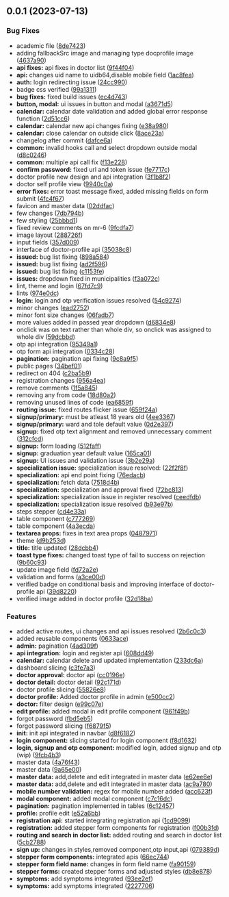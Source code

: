## 0.0.1 (2023-07-13)

### Bug Fixes

- academic file
  ([8de7423](https://gitlab.com/r2850/nepmeds/commit/8de742336d82e12055d40b204f8e6b743c802715))
- adding fallbackSrc image and managing type docprofile image
  ([4637a90](https://gitlab.com/r2850/nepmeds/commit/4637a90d919b66058291d2a8ed94fde491df39ef))
- **api fixes:** api fixes in doctor list
  ([9f44f04](https://gitlab.com/r2850/nepmeds/commit/9f44f04d8adbb4ac4a3224c4ab7a54b1fc581024))
- **api:** changes uid name to uidb64,disable mobile field
  ([1ac8fea](https://gitlab.com/r2850/nepmeds/commit/1ac8feaa31af7aa0572a0800cee7373d84392b5f))
- **auth:** login redirecting issue
  ([24cc990](https://gitlab.com/r2850/nepmeds/commit/24cc990426a6ace563e56c208c12c066d1720515))
- badge css verified
  ([99a1311](https://gitlab.com/r2850/nepmeds/commit/99a131102367fcca67aaf0c07e9da39fd178c25e))
- **bug fixes:** fixed build issues
  ([ec4d743](https://gitlab.com/r2850/nepmeds/commit/ec4d7438ca0e887bd4d3a6f48f6c919bfc155c65))
- **button, modal:** ui issues in button and modal
  ([a3671d5](https://gitlab.com/r2850/nepmeds/commit/a3671d5d8fc9f21a0bb35794be2a6f643fe3003a))
- **calendar:** calendar date validation and added global error response
  function
  ([2d51cc6](https://gitlab.com/r2850/nepmeds/commit/2d51cc60d3b191ec8dd412639450db54a3212104))
- **calendar:** calendar new api changes fixing
  ([e38a980](https://gitlab.com/r2850/nepmeds/commit/e38a980eb772eedf93cd64bc1e63cf4710c85bc4))
- **calendar:** close calendar on outside click
  ([8ace23a](https://gitlab.com/r2850/nepmeds/commit/8ace23a7feb619a4ae77a8ccfe4b36c58f8bf063))
- changelog after commit
  ([dafce6a](https://gitlab.com/r2850/nepmeds/commit/dafce6a52a07331497442df7d5599afe3a23ed29))
- **common:** invalid hooks call and select dropdown outside modal
  ([d8c0246](https://gitlab.com/r2850/nepmeds/commit/d8c02462ed0175a63e74284242ea23fc0e56b072))
- **common:** multiple api call fix
  ([f13e228](https://gitlab.com/r2850/nepmeds/commit/f13e2288ae14442136094da75ebfcbd22f59fa9d))
- **confirm password:** fixed url and token issue
  ([fe7717c](https://gitlab.com/r2850/nepmeds/commit/fe7717c0feb01b8f652f402a2ac5dae25c985c24))
- doctor profile new design and api integration
  ([3f1b8f2](https://gitlab.com/r2850/nepmeds/commit/3f1b8f231993cc068549ad4d482d87e7964d2d99))
- doctor self profile view
  ([9940c0a](https://gitlab.com/r2850/nepmeds/commit/9940c0a79442822b352f0c020be153ad367d142d))
- **error fixes:** error toast message fixed, added missing fields on form
  submit
  ([4fc4f67](https://gitlab.com/r2850/nepmeds/commit/4fc4f674adc59688d5c1a6ffd0e9d0249b7166a6))
- favicon and master data
  ([02ddfac](https://gitlab.com/r2850/nepmeds/commit/02ddfac19bd8e0b3a83eaf4591754b3cd3ea2a82))
- few changes
  ([7db794b](https://gitlab.com/r2850/nepmeds/commit/7db794bdb01b6f3392597d44823539d67e1cab4e))
- few styling
  ([25bbbd1](https://gitlab.com/r2850/nepmeds/commit/25bbbd174b41bdb92a600cec2e80d2fd383ccf8b))
- fixed review comments on mr-6
  ([9fcdfa7](https://gitlab.com/r2850/nepmeds/commit/9fcdfa7b8e0aef6d0723ca8928aab35aa7675bbb))
- image layout
  ([288726f](https://gitlab.com/r2850/nepmeds/commit/288726f426bd5c2f393d04fef3cfdd811731c3e9))
- input fields
  ([357d009](https://gitlab.com/r2850/nepmeds/commit/357d00981cec4a43262cddbef6d8a0de399f449d))
- interface of doctor-profile api
  ([35038c8](https://gitlab.com/r2850/nepmeds/commit/35038c89bcbf65bebfe3f0b3d8d649485977bcbd))
- **issued:** bug list fixing
  ([898a584](https://gitlab.com/r2850/nepmeds/commit/898a584471df4c576c8eaf4f2ffa70a46b43a94e))
- **issued:** bug list fixing
  ([ad2f596](https://gitlab.com/r2850/nepmeds/commit/ad2f5961d266abdf3e98018cbe73ef59ac2ac9fa))
- **issued:** bug list fixing
  ([c1153fe](https://gitlab.com/r2850/nepmeds/commit/c1153fe0f5906dbba96092d73bd2033ddbb3686f))
- **issues:** dropdown fixed in municipalities
  ([f3a072c](https://gitlab.com/r2850/nepmeds/commit/f3a072c2ad70e9ccace1bf1d1687d19e0dc710fa))
- lint, theme and login
  ([67fd7c9](https://gitlab.com/r2850/nepmeds/commit/67fd7c9d581099e7ab85211cbdcbc2ef7ec05e8e))
- lints
  ([974e0dc](https://gitlab.com/r2850/nepmeds/commit/974e0dc65dfe81362677385fc4a4f8208cc378d1))
- **login:** login and otp verification issues resolved
  ([54c9274](https://gitlab.com/r2850/nepmeds/commit/54c9274913e159d22bb62304b3750e0a4a3fb5ba))
- minor changes
  ([ead2752](https://gitlab.com/r2850/nepmeds/commit/ead275217351fd4126a1b29c7a08de9a759b686f))
- minor font size changes
  ([06fadb7](https://gitlab.com/r2850/nepmeds/commit/06fadb76b0814a1c82b046570ededf1b630101b6))
- more values added in passed year dropdown
  ([d6834e8](https://gitlab.com/r2850/nepmeds/commit/d6834e83387274cfb148adaafd1def4556d53011))
- onclick was on text rather than whole div, so onclick was assigned to whole
  div
  ([59dcbbd](https://gitlab.com/r2850/nepmeds/commit/59dcbbd158173b455e8096410f1124e140b5efb7))
- otp api integration
  ([95349a1](https://gitlab.com/r2850/nepmeds/commit/95349a1690d1ac9d8e16e8e0e7790b4e8cf9a3f5))
- otp form api integration
  ([0334c28](https://gitlab.com/r2850/nepmeds/commit/0334c28fae96d5b88e43df4f4ecd203072c48a54))
- **pagination:** pagination api fixing
  ([9c8a9f5](https://gitlab.com/r2850/nepmeds/commit/9c8a9f53d0d5fb279726967a58d89e3c0b4158e2))
- public pages
  ([34bef01](https://gitlab.com/r2850/nepmeds/commit/34bef0196ddaae21961f2776ad4f07d55fd3ab07))
- redirect on 404
  ([c2ba5b9](https://gitlab.com/r2850/nepmeds/commit/c2ba5b999ab015f2c55bf3e1e6f7bf620a43714c))
- registration changes
  ([956a4ea](https://gitlab.com/r2850/nepmeds/commit/956a4ea181b93b5f624e4995204ce317d8623b34))
- remove comments
  ([1f5a845](https://gitlab.com/r2850/nepmeds/commit/1f5a845a91926aa9c35d0de950774c46e28475a5))
- removing any from code
  ([18d80a2](https://gitlab.com/r2850/nepmeds/commit/18d80a24debb5d5ae0d50464f866392e2d5fc8ca))
- removing unused lines of code
  ([ea6859f](https://gitlab.com/r2850/nepmeds/commit/ea6859fbfdc837aaf928c04ae8914c80575b7fc4))
- **routing issue:** fixed routes flicker issue
  ([659f24a](https://gitlab.com/r2850/nepmeds/commit/659f24ac935317c76b666635383a8b1775769666))
- **signup/primary:** must be atleast 18 years old
  ([4ee3367](https://gitlab.com/r2850/nepmeds/commit/4ee3367f2148a9c09cb0453e11468ac0e3dbbee9))
- **signup/primary:** ward and tole default value
  ([0d2e397](https://gitlab.com/r2850/nepmeds/commit/0d2e397ed02bf3d3e6e9ce776562a9b0cd3b4fe8))
- **signup:** fixed otp text alignment and removed unnecessary comment
  ([312cfcd](https://gitlab.com/r2850/nepmeds/commit/312cfcd40c01a3d6b0a19ca368569107fa68e3fd))
- **signup:** form loading
  ([512faff](https://gitlab.com/r2850/nepmeds/commit/512faff007611d51aab226306af6b3a13addbcb6))
- **signup:** graduation year default value
  ([165ca01](https://gitlab.com/r2850/nepmeds/commit/165ca0168908b8e53deeca26758913f7d6b1f4d5))
- **signup:** UI issues and validation issue
  ([3b2e29a](https://gitlab.com/r2850/nepmeds/commit/3b2e29afc9eed673ae5008773408a683487d3db7))
- **specialization issue:** specialization issue resolved:
  ([22f2f8f](https://gitlab.com/r2850/nepmeds/commit/22f2f8f0b6c092a6146a7f1121d22a5725ccddb1))
- **specialization:** api end point fixing
  ([76edacb](https://gitlab.com/r2850/nepmeds/commit/76edacb6048845ca490088ab6ffa056605abb276))
- **specialization:** fetch data
  ([7518d4b](https://gitlab.com/r2850/nepmeds/commit/7518d4b9460d41e70c5211ff861f8bd49c7d10b3))
- **specialization:** specialization and approval fixed
  ([72bc813](https://gitlab.com/r2850/nepmeds/commit/72bc81362de8fdeb75846f4c8b58de0aeecb8b89))
- **specialization:** specialization issue in register resolved
  ([ceedfdb](https://gitlab.com/r2850/nepmeds/commit/ceedfdba3a2e4c6465620a2f1d19207ba20581d6))
- **specialization:** specialization issue resolved
  ([b93e97b](https://gitlab.com/r2850/nepmeds/commit/b93e97b97f6f5145d00f4230ad063f4bcc4daf32))
- steps stepper
  ([cd4e33a](https://gitlab.com/r2850/nepmeds/commit/cd4e33a54c48e7abe5d35dd2afea85c35034d069))
- table component
  ([c777269](https://gitlab.com/r2850/nepmeds/commit/c777269365e89a98714f8cf3cfe84a2c7197d5f9))
- table component
  ([4a3ecda](https://gitlab.com/r2850/nepmeds/commit/4a3ecda5a8f95bc40ac43e58e3a0094605baf7e6))
- **textarea props:** fixes in text area props
  ([0487971](https://gitlab.com/r2850/nepmeds/commit/0487971d5970bd9eeedb4971aff173f29aa9a41d))
- theme
  ([d9b253d](https://gitlab.com/r2850/nepmeds/commit/d9b253dd52ac704173087328aaa3a2476492b641))
- **title:** title updated
  ([28dcbb4](https://gitlab.com/r2850/nepmeds/commit/28dcbb4aef9fcca698e4102f4b786b77c2599f2b))
- **toast type fixes:** changed toast type of fail to success on rejection
  ([9b60c93](https://gitlab.com/r2850/nepmeds/commit/9b60c93a43ba60c04a2ea9bc08cd54f15c6f62ca))
- update image field
  ([fd72a2e](https://gitlab.com/r2850/nepmeds/commit/fd72a2e3f9e9cf2aeb637b419ea38f5752977e20))
- validation and forms
  ([a3ce00d](https://gitlab.com/r2850/nepmeds/commit/a3ce00d9a27d3203b98b8f6b15e6ad074192e5f3))
- verified badge on conditional basis and improving interface of doctor-profile
  api
  ([39d8220](https://gitlab.com/r2850/nepmeds/commit/39d82203c61337347880bb8c1a5ba1ccb870be51))
- verified image added in doctor profile
  ([32d18ba](https://gitlab.com/r2850/nepmeds/commit/32d18bac441ca217fc1879d01260cf21a84eb941))

### Features

- added active routes, ui changes and api issues resolved
  ([2b6c0c3](https://gitlab.com/r2850/nepmeds/commit/2b6c0c381e3750a8b589e0995e9de4dec9ccc75a))
- added reusable components
  ([0633ace](https://gitlab.com/r2850/nepmeds/commit/0633aceab1ac71fd12839eca78b7899a4eed6cbb))
- **admin:** pagination
  ([4ad309f](https://gitlab.com/r2850/nepmeds/commit/4ad309fbff9a1ce9cea4623239617a254d457859))
- **api integration:** login and register api
  ([608dd49](https://gitlab.com/r2850/nepmeds/commit/608dd49be124a81e3207a2616213454c6d16e142))
- **calendar:** calendar delete and updated implementation
  ([233dc6a](https://gitlab.com/r2850/nepmeds/commit/233dc6a0251a1bf699aa06178be62aa409b06f32))
- dashboard slicing
  ([c3fe7a3](https://gitlab.com/r2850/nepmeds/commit/c3fe7a33a971c94544a97cec49d8b6814692ecfa))
- **doctor approval:** doctor api
  ([cc0196e](https://gitlab.com/r2850/nepmeds/commit/cc0196e5d173c45bafdff7af173e1627b142342b))
- **doctor detail:** doctor detail
  ([92c171d](https://gitlab.com/r2850/nepmeds/commit/92c171d6f4e83aa9139872850b4e20ca764ffb24))
- doctor profile slicing
  ([55826e8](https://gitlab.com/r2850/nepmeds/commit/55826e8bc4d0798c74960a23c912611a1d7c34f8))
- **doctor profile:** Added doctor profile in admin
  ([e500cc2](https://gitlab.com/r2850/nepmeds/commit/e500cc2b4f42e5d4a1c37144acc529ce61398117))
- **doctor:** filter design
  ([e99c07e](https://gitlab.com/r2850/nepmeds/commit/e99c07e754cb183977a040e47a12667e16d03c01))
- **edit profile:** added modal in edit profile component
  ([961f49b](https://gitlab.com/r2850/nepmeds/commit/961f49bdc5103b65d0281c63ddb1afeecfcd71ff))
- forgot password
  ([fbd5eb5](https://gitlab.com/r2850/nepmeds/commit/fbd5eb54d18db3db41b40876e8416b7594fa0f72))
- forgot password slicing
  ([f6879f5](https://gitlab.com/r2850/nepmeds/commit/f6879f5ced3d03c386a2a53547a63d835a63bab4))
- **init:** init api integrated in navbar
  ([d8f6182](https://gitlab.com/r2850/nepmeds/commit/d8f618231a2b8738cabb9f025e3965a44ae35de1))
- **login component:** slicing started for login component
  ([f8d1632](https://gitlab.com/r2850/nepmeds/commit/f8d163273265dc1dada652904f7cf85a60c8c16e))
- **login, signup and otp component:** modified login, added signup and otp
  (wip)
  ([9fcb4b3](https://gitlab.com/r2850/nepmeds/commit/9fcb4b32b0c646f71ab088749a63b887740c16f3))
- master data
  ([4a76f43](https://gitlab.com/r2850/nepmeds/commit/4a76f43b2c29144c0ce55322f9c9999163c982c2))
- master data
  ([9a65e00](https://gitlab.com/r2850/nepmeds/commit/9a65e00258290f254ba1d4753f1c4d3b63d6f7b8))
- **master data:** add,delete and edit integrated in master data
  ([e62ee6e](https://gitlab.com/r2850/nepmeds/commit/e62ee6e5505ab7e24466f9c39e977bad4a03299d))
- **master data:** add,delete and edit integrated in master data
  ([ac9a780](https://gitlab.com/r2850/nepmeds/commit/ac9a78077fb890b57472650cd6739d311be95637))
- **mobile number validation:** regex for mobile number added
  ([acc623f](https://gitlab.com/r2850/nepmeds/commit/acc623f68fe11df7eec3c717edf920e633ed12ab))
- **modal component:** added modal component
  ([c7c16dc](https://gitlab.com/r2850/nepmeds/commit/c7c16dc8ce4e9650dfa18cada9634f54cdbf10a0))
- **pagination:** pagination implemented in tables
  ([6c12457](https://gitlab.com/r2850/nepmeds/commit/6c12457c0e3b693adbf478dab3098ea94bb2e9fb))
- **profile:** profile edit
  ([e52a6bb](https://gitlab.com/r2850/nepmeds/commit/e52a6bb66e839b02c1d48f1abe6dec5eeb0df133))
- **registration api:** started integrating registration api
  ([1cd9099](https://gitlab.com/r2850/nepmeds/commit/1cd90992ef00249a18fd598b1c6e632c1bdbadef))
- **registration:** added stepper form components for registration
  ([f00b3fd](https://gitlab.com/r2850/nepmeds/commit/f00b3fd93b4a8e41c082fef6d63ddca36699bd38))
- **routing and search in doctor list:** added routing and search in doctor list
  ([5cb2788](https://gitlab.com/r2850/nepmeds/commit/5cb2788c23b710dcd84a6f038758d9a082096023))
- **sign up:** changes in styles,removed component,otp input,api
  ([079389d](https://gitlab.com/r2850/nepmeds/commit/079389d3d93e597a0be7a35fb0a013cdb751aec7))
- **stepper form components:** integrated apis
  ([66ec744](https://gitlab.com/r2850/nepmeds/commit/66ec7445c7764139c7b500fe188570bd41b20a0d))
- **stepper form field name:** changes in form field name
  ([fa90159](https://gitlab.com/r2850/nepmeds/commit/fa90159f2e8de00e1ad1fcd7d797694d3126d34c))
- **stepper forms:** created stepper forms and adjusted styles
  ([db8e878](https://gitlab.com/r2850/nepmeds/commit/db8e87873ff7993fdcf27f2bb2052e1f25b9f253))
- **symptoms:** add symptoms integrated
  ([93ee2ef](https://gitlab.com/r2850/nepmeds/commit/93ee2ef8b3f7ffd05dda1df05e55fb22bee8aa01))
- **symptoms:** add symptoms integrated
  ([2227706](https://gitlab.com/r2850/nepmeds/commit/222770644b5471d88f5c0942e3ba8f37da102a9a))
